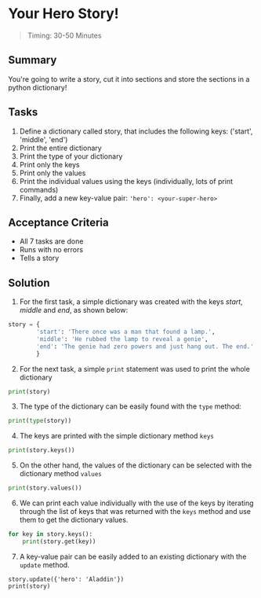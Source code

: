 # Your Hero Story!

> Timing: 30-50 Minutes

## Summary
You're going to write a story, cut it into sections and store the sections in a python dictionary!

## Tasks

1. Define a dictionary called story, that includes the following keys: ('start', 'middle', 'end')
2. Print the entire dictionary
3. Print the type of your dictionary
4. Print only the keys
5. Print only the values
6. Print the individual values using the keys (individually, lots of print commands)
7. Finally, add a new key-value pair: `'hero': <your-super-hero>`

## Acceptance Criteria
- All 7 tasks are done
- Runs with no errors
- Tells a story

## Solution

1. For the first  task, a simple dictionary was created with the keys *start*, *middle* and *end*, as shown below:
```python
story = {
        'start': 'There once was a man that found a lamp.',
        'middle': 'He rubbed the lamp to reveal a genie',
        'end': 'The genie had zero powers and just hang out. The end.'
        }
```

2. For the next task, a simple `print` statement was used to print the whole dictionary
```python
print(story)
```

3. The type of the dictionary can be easily found with the `type` method:
```python
print(type(story))
```

4. The keys are printed with the simple dictionary method `keys`
```python
print(story.keys())
```

5. On the other hand, the values of the dictionary can be selected with the dictionary method `values`
```python 
print(story.values())
```

6. We can print each value individually with the use of the keys by iterating through the list of keys that was returned with the `keys` method and use them to get the dictionary values.
```python
for key in story.keys():
    print(story.get(key))
```

7. A key-value pair can be easily added to an existing dictionary with the `update` method.
```print
story.update({'hero': 'Aladdin'})
print(story)
```

